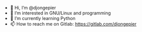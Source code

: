 - 👋 Hi, I’m @djongepier
- 👀 I’m interested in GNU/Linux and programming
- 🌱 I’m currently learning Python
- 📫 How to reach me on Gitlab: https://gitlab.com/djongepier
